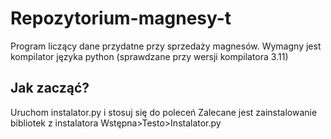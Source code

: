 # Repozytorium-magnesy-t

Program liczący dane przydatne przy sprzedaży magnesów.
Wymagny jest kompilator języka python (sprawdzane przy wersji kompilatora 3.11)

## Jak zacząć?
Uruchom instalator.py i stosuj się do poleceń
Zalecane jest zainstalowanie bibliotek z instalatora
Wstępna>Testo>Instalator.py